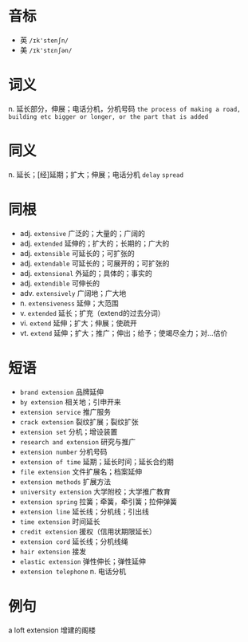 # 音标

- 英 `/ɪk'stenʃn/`
- 美 `/ɪk'stɛnʃən/`

# 词义

n. 延长部分，伸展；电话分机，分机号码
`the process of making a road, building etc bigger or longer, or the part that is added`

# 同义

n. 延长；[经]延期；扩大；伸展；电话分机
`delay` `spread`

# 同根

- adj. `extensive` 广泛的；大量的；广阔的
- adj. `extended` 延伸的；扩大的；长期的；广大的
- adj. `extensible` 可延长的；可扩张的
- adj. `extendable` 可延长的；可展开的；可扩张的
- adj. `extensional` 外延的；具体的；事实的
- adj. `extendible` 可伸长的
- adv. `extensively` 广阔地；广大地
- n. `extensiveness` 延伸；大范围
- v. `extended` 延长；扩充（extend的过去分词）
- vi. `extend` 延伸；扩大；伸展；使疏开
- vt. `extend` 延伸；扩大；推广；伸出；给予；使竭尽全力；对…估价

# 短语

- `brand extension` 品牌延伸
- `by extension` 相关地；引申开来
- `extension service` 推广服务
- `crack extension` 裂纹扩展；裂纹扩张
- `extension set` 分机；增设装置
- `research and extension` 研究与推广
- `extension number` 分机号码
- `extension of time` 延期；延长时间；延长合约期
- `file extension` 文件扩展名；档案延伸
- `extension methods` 扩展方法
- `university extension` 大学附校；大学推广教育
- `extension spring` 拉簧；牵簧，牵引簧；拉伸弹簧
- `extension line` 延长线；分机线；引出线
- `time extension` 时间延长
- `credit extension` 援权（信用状期限延长）
- `extension cord` 延长线；分机线绳
- `hair extension` 接发
- `elastic extension` 弹性伸长；弹性延伸
- `extension telephone` n. 电话分机

# 例句

a loft extension
增建的阁楼


